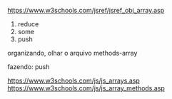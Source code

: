 https://www.w3schools.com/jsref/jsref_obj_array.asp

1. reduce
1. some
1. push


organizando, olhar o arquivo methods-array

fazendo:
push





https://www.w3schools.com/js/js_arrays.asp
https://www.w3schools.com/js/js_array_methods.asp